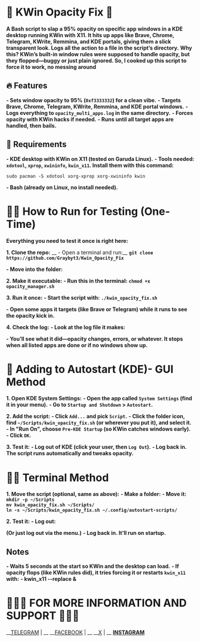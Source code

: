 # 💚 KWin Opacity Fix 💚

__A Bash script to slap a 95% opacity on specific app windows in a KDE desktop running KWin with X11. It hits up apps like Brave, Chrome, Telegram, KWrite, Remmina, and KDE portals, giving them a slick transparent look. Logs all the action to a file in the script’s directory.__
__Why this? KWin’s built-in window rules were supposed to handle opacity, but they flopped—buggy or just plain ignored. So, I cooked up this script to force it to work, no messing around__

## 🔥 Features

__- Sets window opacity to 95% (`0xf3333332`) for a clean vibe.__
__- Targets Brave, Chrome, Telegram, KWrite, Remmina, and KDE portal windows.__
__- Logs everything to `opacity_multi_apps.log` in the same directory.__
__- Forces opacity with KWin hacks if needed.__
__- Runs until all target apps are handled, then bails.__

## 🤔 Requirements

__- KDE desktop with KWin on X11 (tested on Garuda Linux).__
__- Tools needed: `xdotool`, `xprop`, `xwininfo`, `kwin_x11`. Install them with this command:__

``sudo pacman -S xdotool xorg-xprop xorg-xwininfo kwin``

__- Bash (already on Linux, no install needed).__

# 🏃‍➡️ How to Run for Testing (One-Time)
__Everything you need to test it once is right here:__

__1. **Clone the repo**:__
__ - Open a terminal and run:__
__``git clone https://github.com/Graybyt3/Kwin_Opacity_Fix``__

__- Move into the folder:__

__2. **Make it executable**:__
__- Run this in the terminal:__
__``chmod +x opacity_manager.sh``__

__3. **Run it once**:__
__- Start the script with:__
__``./kwin_opacity_fix.sh``__

__- Open some apps it targets (like Brave or Telegram) while it runs to see the opacity kick in.__

__4. **Check the log**:__
__- Look at the log file it makes:__

__- You’ll see what it did—opacity changes, errors, or whatever. It stops when all listed apps are done or if no windows show up.__



# 👾 Adding to Autostart (KDE)- GUI Method

__1. **Open KDE System Settings**:__
__- Open the app called `System Settings` (find it in your menu).__
__- Go to `Startup and Shutdown` > `Autostart`.__

__2. **Add the script**:__
__- Click `Add...` and pick `Script`.__
__- Click the folder icon, find `~/Scripts/kwin_opacity_fix.sh` (or wherever you put it), and select it.__
__- In "Run On", choose `Pre-KDE Startup` (so KWin catches windows early).__
__- Click `OK`.__

__3. **Test it**:__
__- Log out of KDE (click your user, then `Log Out`).__
__- Log back in. The script runs automatically and tweaks opacity.__


# 🥷🏽 Terminal Method
__1. **Move the script** (optional, same as above):__
__- Make a folder:__
__- Move it:__
__`mkdir -p ~/Scripts`__  
__``mv kwin_opacity_fix.sh ~/Scripts/``__  
__``ln -s ~/Scripts/kwin_opacity_fix.sh ~/.config/autostart-scripts/``__  

__2. **Test it**:__
__- Log out:__


__(Or just log out via the menu.)__
__- Log back in. It’ll run on startup.__

## Notes
__- Waits 5 seconds at the start so KWin and the desktop can load.__
__- If opacity flops (like KWin rules did), it tries forcing it or restarts `kwin_x11` with:__
__- kwin_x11 --replace &__


# 👨🏻‍💻 FOR MORE INFORMATION AND SUPPORT 👨🏻‍💻

__[TELEGRAM](https://t.me/rex_cc) | __
__[FACEBOOK](https://www.facebook.com/graybyt3) | __
__[X](https://x.com/gray_byte) | __
__[INSTAGRAM](https://www.instagram.com/gray_byte)__

